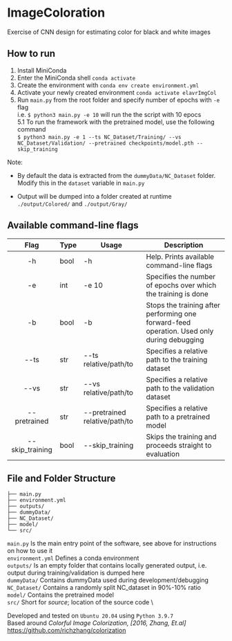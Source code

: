 # ImageColoration
Exercise of CNN design for estimating color for black and white images

## How to run
1. Install MiniConda
2. Enter the MiniConda shell `conda activate`
3. Create the environment with `conda env create environment.yml`
4. Activate your newly created environment `conda activate elavrImgCol`
5. Run `main.py` from the root folder and specify number of epochs with `-e` flag \
   i.e. `$ python3 main.py -e 10` will run the the script with 10 epocs \
   5.1 To run the framework with the pretrained model, use the following command \
   `$ python3 main.py -e 1 --ts NC_Dataset/Training/ --vs NC_Dataset/Validation/ --pretrained checkpoints/model.pth --skip_training `

Note: 
- By default the data is extracted from the `dummyData/NC_Dataset` folder. Modify this in the `dataset` variable in `main.py`

- Output will be dumped into a folder created at runtime `./output/Colored/` and `./output/Gray/`

## Available command-line flags
| Flag | Type | Usage | Description |
|:---:|---|---|---|
| -h | bool | -h | Help. Prints available command-line flags |
| -e | int | -e 10 | Specifies the number of epochs over which the training is done |
| -b | bool | -b | Stops the training after performing one forward-feed operation. Used only during debugging |
| --ts | str | --ts relative/path/to | Specifies a relative path to the training dataset |
| --vs | str | --vs relative/path/to | Specifies a relative path to the validation dataset |
| --pretrained | str | --pretrained relative/path/to | Specifies a relative path to a pretrained model |
| --skip_training | bool | --skip_training | Skips the training and proceeds straight to evaluation |



## File and Folder Structure
```
├── main.py
├── environment.yml
├── outputs/
├── dummyData/
├── NC_Dataset/
├── model/
└── src/
```
`main.py` Is the main entry point of the software, see above for instructions on how to use it \
`environment.yml` Defines a conda environment \
`outputs/` Is an empty folder that contains locally generated output, i.e. output during training/validation is dumped here \
`dummyData/` Contains dummyData used during development/debugging \
`NC_Dataset/` Contains a randomly split NC_dataset in 90%-10% ratio \
`model/` Contains the pretrained model \
`src/` Short for *source*; location of the source code \


Developed and tested on `Ubuntu 20.04` using `Python 3.9.7` \
Based around *Colorful Image Colorization, [2016, Zhang, Et.al]* \
https://github.com/richzhang/colorization